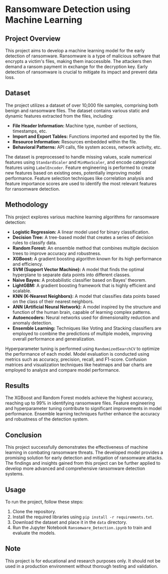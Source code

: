 # Ransomware Detection using Machine Learning

## Project Overview

This project aims to develop a machine learning model for the early detection of ransomware. Ransomware is a type of malicious software that encrypts a victim's files, making them inaccessible. The attackers then demand a ransom payment in exchange for the decryption key. Early detection of ransomware is crucial to mitigate its impact and prevent data loss.

## Dataset

The project utilizes a dataset of over 10,000 file samples, comprising both benign and ransomware files. The dataset contains various static and dynamic features extracted from the files, including:

* **File Header Information:** Machine type, number of sections, timestamps, etc.
* **Import and Export Tables:** Functions imported and exported by the file.
* **Resource Information:** Resources embedded within the file.
* **Behavioral Patterns:** API calls, file system access, network activity, etc.

The dataset is preprocessed to handle missing values, scale numerical features using `StandardScaler` and `MinMaxScaler`, and encode categorical features using `LabelEncoder`. Feature engineering is performed to create new features based on existing ones, potentially improving model performance. Feature selection techniques like correlation analysis and feature importance scores are used to identify the most relevant features for ransomware detection.

## Methodology

This project explores various machine learning algorithms for ransomware detection:

* **Logistic Regression:** A linear model used for binary classification.
* **Decision Tree:** A tree-based model that creates a series of decision rules to classify data.
* **Random Forest:** An ensemble method that combines multiple decision trees to improve accuracy and robustness.
* **XGBoost:** A gradient boosting algorithm known for its high performance and efficiency.
* **SVM (Support Vector Machine):** A model that finds the optimal hyperplane to separate data points into different classes.
* **Naive Bayes:** A probabilistic classifier based on Bayes' theorem.
* **LightGBM:** A gradient boosting framework that is highly efficient and scalable.
* **KNN (K-Nearest Neighbors):** A model that classifies data points based on the class of their nearest neighbors.
* **ANN (Artificial Neural Network):** A model inspired by the structure and function of the human brain, capable of learning complex patterns.
* **Autoencoders:** Neural networks used for dimensionality reduction and anomaly detection.
* **Ensemble Learning:** Techniques like Voting and Stacking classifiers are employed to combine the predictions of multiple models, improving overall performance and generalization.

Hyperparameter tuning is performed using `RandomizedSearchCV` to optimize the performance of each model. Model evaluation is conducted using metrics such as accuracy, precision, recall, and F1-score. Confusion matrices and visualization techniques like heatmaps and bar charts are employed to analyze and compare model performance.

## Results

The XGBoost and Random Forest models achieve the highest accuracy, reaching up to 99% in identifying ransomware files. Feature engineering and hyperparameter tuning contribute to significant improvements in model performance. Ensemble learning techniques further enhance the accuracy and robustness of the detection system.

## Conclusion

This project successfully demonstrates the effectiveness of machine learning in combating ransomware threats. The developed model provides a promising solution for early detection and mitigation of ransomware attacks. The findings and insights gained from this project can be further applied to develop more advanced and comprehensive ransomware detection systems.

## Usage

To run the project, follow these steps:

1. Clone the repository.
2. Install the required libraries using `pip install -r requirements.txt`.
3. Download the dataset and place it in the `data` directory.
4. Run the Jupyter Notebook `Ransomware_Detection.ipynb` to train and evaluate the models.

## Note

This project is for educational and research purposes only. It should not be used in a production environment without thorough testing and validation.
